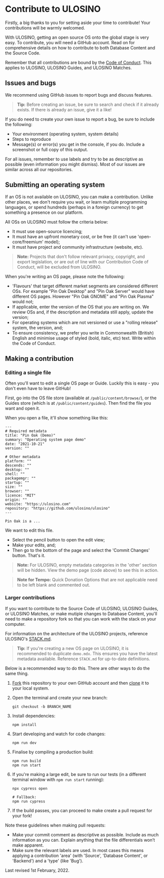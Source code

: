 # Contribute to ULOSINO

Firstly, a big thanks to you for setting aside your time to contribute! Your contributions will be warmly welcomed.

With ULOSINO, getting an open source OS onto the global stage is very easy. To contribute, you will need a GitHub account. Read on for comprehensive details on how to contribute to both Database Content and the Source Code.

Remember that all contributions are bound by the [Code of Conduct](https://github.com/ulosino/.github/blob/main/CODE_OF_CONDUCT.md). This applies to ULOSINO, ULOSINO Guides, and ULOSINO Matches.

## Issues and bugs

We recommend using GitHub issues to report bugs and discuss features.

> **Tip:** Before creating an issue, be sure to search and check if it already exists. If there is already an issue, give it a like!

If you do need to create your own issue to report a bug, be sure to include the following:

- Your environment (operating system, system details)
- Steps to reproduce
- Message(s) or error(s) you get in the console, if you do. Include a screenshot or full copy of this output.

For all issues, remember to use labels and try to be as descriptive as possible (even information you might dismiss). Most of our issues are similar across all our repositories.

## Submitting an operating system

If an OS is not available on ULOSINO, you can make a contribution. Unlike other places, we don't require you wait, or learn multiple programming languages, or spend hundreds (perhaps in a foreign currency) to get something a presence on our platform.

All OSs on ULOSINO must follow the criteria below:

- It must use open-source licencing;
- It must have an upfront monetary cost, or be free (it can't use 'open-core/freemium' model);
- It must have project and community infrastructure (website, etc).

> **Note:** Projects that don't follow relevant privacy, copyright, and export legislation, or are out of line with our Contribution Code of Conduct, will be excluded from ULOSINO.

When you're writing an OS page, please note the following:

- 'Flavours' that target different market segments are considered different OSs. For example "Pin Oak Desktop" and "Pin Oak Server" would have different OS pages. However "Pin Oak GNOME" and "Pin Oak Plasma" would not;
- If applicable, enter the version of the OS that you are writing on. We review OSs and, if the description and metadata still apply, update the version;
- For operating systems which are not versioned or use a "rolling release" system, the version, and;
- To ensure consistency, we prefer you write in Commonwealth (British) English and minimise usage of styled (bold, italic, etc) text. Write within the Code of Conduct.

## Making a contribution

### Editing a single file

Often you'll want to edit a single OS page or Guide. Luckily this is easy - you don't even have to leave GitHub!

First, go into the OS file store (available at `/public/content/browse/`), or the Guides store (which is at `/public/content/guides`). Then find the file you want and open it.

When you open a file, it'll show something like this:

```
---
# Required metadata
title: "Pin Oak (Demo)"
summary: "Operating system page demo"
date: "2021-10-21"
version: ""

# Other metadata
platform: ""
descends: ""
desktop: ""
shell: ""
packagemgr: ""
startup: ""
size: ""
browser: ""
licence: "MIT"
origin: ""
website: "https://ulosino.com"
repository: "https://github.com/ulosino/ulosino"
---

Pin Oak is a ...
```

We want to edit this file.

- Select the pencil button to open the edit view;
- Make your edits, and;
- Then go to the bottom of the page and select the 'Commit Changes' button. That's it.

> **Note:** For ULOSINO, empty metadata categories in the 'other' section will be hidden. View the demo page (code above) to see this in action.

> **Note for Tempo:** Quick Donation Options that are not applicable need to be left blank and commented out.

### Larger contributions

If you want to contribute to the Source Code of ULOSINO, ULOSINO Guides, or ULOSINO Matches, or make mutiple changes to Database Content, you'll need to make a repository fork so that you can work with the stack on your computer.

For information on the architecture of the ULOSINO projects, reference ULOSINO's [STACK.md](https://github.com/ulosino/ulosino/blob/main/STACK.md).

> **Tip:** If you're creating a new OS page on ULOSINO, it is recommended to duplicate `demo.mdx`. This ensures you have the latest metadata available. Reference `STACK.md` for up-to-date definitions.

Below is a recommended way to do this. There are other ways to do the same thing.

1. [Fork](https://help.github.com/articles/fork-a-repo/) this repository to your
   own GitHub account and then
   [clone](https://help.github.com/articles/cloning-a-repository/) it to your local system.
2. Open the terminal and create your new branch:
   ```
   git checkout -b BRANCH_NAME
   ```
3. Install dependencies:

   ```
   npm install
   ```

4. Start developing and watch for code changes:

   ```
   npm run dev
   ```

5. Finalise by compiling a production build:

   ```
   npm run build
   npm run start
   ```

6. If you're making a large edit, be sure to run our tests (in a different terminal window with `npm run start` running):

   ```
   npx cypress open

   # Fallback:
   npm run cypress
   ```

7. If the build passes, you can proceed to make create a pull request for your fork!

Note these guidelines when making pull requests:

- Make your commit comment as descriptive as possible. Include as much information as you can. Explain anything that the file differentials won’t make apparent.
- Make sure the relevant labels are used. In most cases this means applying a contribution 'area' (with 'Source', 'Database Content', or 'Backend') and a 'type' (like 'Bug').

Last revised 1st February, 2022.
